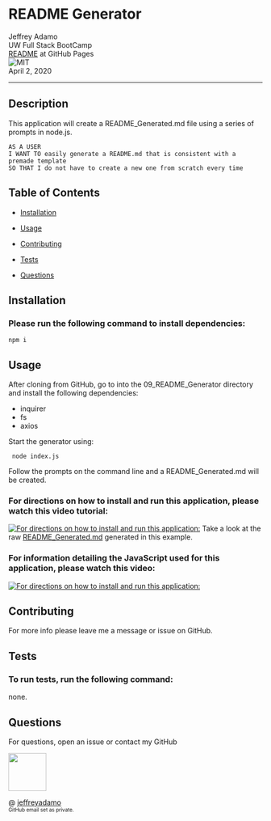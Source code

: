 # README Generator

Jeffrey Adamo  
UW Full Stack BootCamp  
[README](https://jeffreyadamo.github.io/09_README_Generator/) at GitHub Pages  
![MIT](https://img.shields.io/badge/license-MIT-green)  
April 2, 2020
***

## Description

This application will create a README_Generated.md file using a series of prompts in node.js. 

```
AS A USER
I WANT TO easily generate a README.md that is consistent with a premade template
SO THAT I do not have to create a new one from scratch every time
```

## Table of Contents

* [Installation](#installation)

* [Usage](#usage)

* [Contributing](#contributing)

* [Tests](#tests)

* [Questions](#questions)

## Installation

### Please run the following command to install dependencies:

```
npm i
```

## Usage

After cloning from GitHub, go to into the 09_README_Generator directory and install the following dependencies:
* inquirer
* fs
* axios

 Start the generator using:
 ```
  node index.js
  ```
  Follow the prompts on the command line and a README_Generated.md will be created.  

### For directions on how to install and run this application, please watch this video tutorial:  

[![For directions on how to install and run this application:](https://i3.ytimg.com/vi/5fQqJjecoMk/maxresdefault.jpg)](https://youtu.be/5fQqJjecoMk)
Take a look at the raw [README_Generated.md](./README_Generated.md) generated in this example.


### For information detailing the JavaScript used for this application, please watch this video:
[![For directions on how to install and run this application:](https://i3.ytimg.com/vi/1Jv8ZmhBPwE/maxresdefault.jpg)](https://www.youtube.com/watch?v=1Jv8ZmhBPwE&feature=youtu.be)

## Contributing

For more info please leave me a message or issue on GitHub.

## Tests

### To run tests, run the following command:


none.


## Questions

For questions, open an issue or contact my GitHub  


<img src="https://avatars3.githubusercontent.com/u/58490053?v=4" width="75">    

@ [jeffreyadamo](http://www.github.com/jeffreyadamo)  
<font size="1">GitHub email set as private.</font> 

 